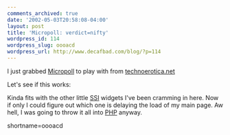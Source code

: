 ```yaml
---
comments_archived: true
date: '2002-05-03T20:58:08-04:00'
layout: post
title: 'Micropoll: verdict=nifty'
wordpress_id: 114
wordpress_slug: oooacd
wordpress_url: http://www.decafbad.com/blog/?p=114
---
```

<p>I just grabbed <a href="http://technoerotica.net/micropoll.html">Micropoll</a> to play with from <a href="http://technoerotica.net">technoerotica.net</a></p>
<p>Let's see if this works: <!--#include virtual="/micropoll.cgi?doesitwork"--></p>
<p>Kinda fits with the other little <a href="http://www.decafbad.com/twiki/bin/view/Main/SSI">SSI</a> widgets I've been cramming in here.  Now if only I could figure out which one is delaying the load of my main page.  Aw hell, I was going to throw it all into <a href="http://www.decafbad.com/twiki/bin/view/Main/PHP">PHP</a> anyway.</p>
<!--more-->
shortname=oooacd
